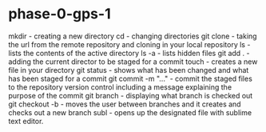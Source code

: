# phase-0-gps-1

mkdir - creating a new directory
cd - changing directories
git clone - taking the url from the remote repository and cloning in your local repository
ls - lists the contents of the active directory
ls -a - lists hidden files
git add . - adding the current director to be staged for a commit
touch <file> - creates a new file in your directory
git status - shows what has been changed and what has been staged for a commit
git commit -m "..." - commit the staged files to the repository version control including a message explaining the purpose of the commit
git branch - displaying what branch is checked out
git checkout -b <branch name> - moves the user between branches and it creates and checks out a new branch
subl <file name> - opens up the designated file with sublime text editor.   